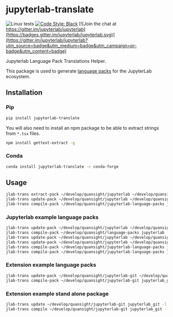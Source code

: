 # jupyterlab-translate

![Linux tests](https://github.com/jupyterlab/jupyterlab-translate/workflows/Run%20tests/badge.svg)
[![Code Style: Black](https://img.shields.io/badge/code%20style-black-000000.svg)](https://github.com/psf/black)
[![Join the chat at https://gitter.im/jupyterlab/jupyterlab](https://badges.gitter.im/jupyterlab/jupyterlab.svg)](https://gitter.im/jupyterlab/jupyterlab?utm_source=badge&utm_medium=badge&utm_campaign=pr-badge&utm_content=badge)

Jupyterlab Language Pack Translations Helper.

This package is used to generate [language packs](https://github.com/jupyterlab/language-packs) for the JupyterLab ecosystem.

## Installation

### Pip

```bash
pip install jupyterlab-translate
```

You will also need to install an npm package to be able to extract strings from `*.tsx` files.

```bash
npm install gettext-extract -g
```

### Conda

```bash
conda install jupyterlab-translate -c conda-forge
```

## Usage

```bash
jlab-trans extract-pack ~/develop/quansight/jupyterlab ~/develop/quansight/language-packs jupyterlab
jlab-trans update-pack ~/develop/quansight/jupyterlab ~/develop/quansight/jupyterlab-language-packs jupyterlab -l es
jlab-trans compile-pack ~/develop/quansight/jupyterlab-language-packs jupyterlab -l es
```

### Jupyterlab example language packs

```bash
jlab-trans update-pack ~/develop/quansight/jupyterlab ~/develop/quansight/jupyterlab-language-packs jupyterlab -l es
jlab-trans compile-pack ~/develop/quansight/language-packs jupyterlab -l zh_CN
jlab-trans update-pack ~/develop/quansight/jupyterlab ~/develop/quansight/jupyterlab-language-packs jupyterlab -l pt_BR
jlab-trans update-pack ~/develop/quansight/jupyterlab ~/develop/quansight/jupyterlab-language-packs jupyterlab -l fr
jlab-trans compile-pack ~/develop/quansight/jupyterlab-language-packs jupyterlab -l fr
jlab-trans compile-pack ~/develop/quansight/jupyterlab-language-packs jupyterlab -l pt_BR
```

### Extension example language packs

```bash
jlab-trans update-pack ~/develop/quansight/jupyterlab-git ~/develop/quansight/jupyterlab-language-packs jupyterlab_git -l es
jlab-trans compile-pack ~/develop/quansight/jupyterlab-git jupyterlab_git -l es
```

### Extension example stand alone package

```bash
jlab-trans update ~/develop/quansight/jupyterlab-git jupyterlab_git -l es
jlab-trans compile ~/develop/quansight/jupyterlab-git jupyterlab_git -l es
```
